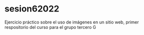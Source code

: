 # sesion62022
Ejercicio práctico sobre el uso de imágenes en un sitio web, primer respositorio del curso para el grupo tercero G
